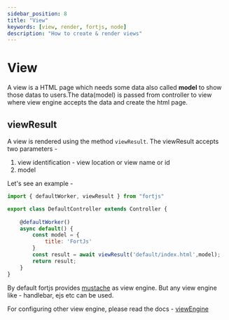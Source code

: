 ```yaml
---
sidebar_position: 8
title: "View"
keywords: [view, render, fortjs, node]
description: "How to create & render views"
---
```


# View

A view is a HTML page which needs some data also called **model** to show those datas to users.The data(model) is passed from controller to view where view engine accepts the data and create the html page.

## viewResult

A view is rendered using the method `viewResult`. The viewResult accepts two parameters - 

1. view identification - view location or view name or id
2. model

Let's see an example - 

```javascript
import { defaultWorker, viewResult } from "fortjs"

export class DefaultController extends Controller {
    
    @defaultWorker()
    async default() {
        const model = {
            title: 'FortJs'
        }
        const result = await viewResult('default/index.html',model);
        return result;
    }
}
```

By default fortjs provides [mustache](https://github.com/janl/mustache.js/) as view engine. But any view engine like - handlebar, ejs etc can be used.

For configuring other view engine, please read the docs - [viewEngine](/docs/advanced/view-engine)